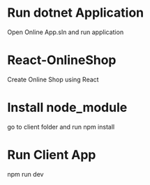 # Run dotnet Application
Open Online App.sln and run application

# React-OnlineShop
Create Online Shop using React

# Install node_module
go to client folder and run npm install

# Run Client App
npm run dev
